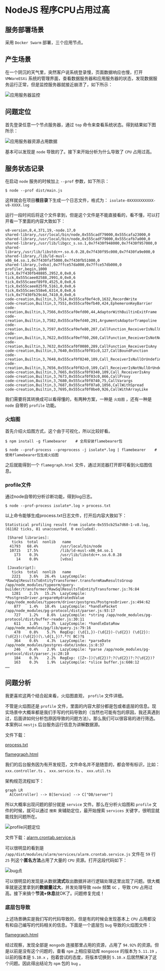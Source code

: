 # NodeJS 程序CPU占用过高

## 服务部署场景

采用 `Docker Swarm` 部署，三个应用节点。

## 产生场景

在一个阴沉的天气里，突然客户说系统登录慢，页面数据响应也慢，打开 `VMWareESXi` 系统的管理界面，查看数据服务器和应用服务器的状态，发现数据服务运行正常，但是监控服务器就接近崩溃了，如下所示：

![应用服务器监控](assets/images/应用服务器监控.png)

## 问题定位

首先登录任意一个节点服务器，通过 `top` 命令来查看系统状态。得到结果如下图所示：

![应用服务器资源占用数据](assets/images/应用服务器资源占用数据.png)

基本可以发现是 `node` 导致的了。接下来开始分析为什么导致了 `CPU` 占用过高。

## 服务状态记录

在启动 `node` 服务的时候加上 `--prof` 参数，如下所示：

```shell
$ node --prof dist/main.js
```

这样就会在项目**根目录**下生成一个日志文件，格式为： `isolate-0XXXXXXXXXXX-v8-XXXX.log`

运行一段时间后将这个文件拿到，但是这个文件是不能直接看的，看不懂，可以打开看一下里面的内容大致如下：

```log
v8-version,8,4,371,19,-node.17,0
shared-library,/usr/local/bin/node,0x555cadf79000,0x555cafa23000,0
shared-library,/usr/local/bin/node,0x555cadf79000,0x555cafb7a000,0
shared-library,/usr/lib/libgcc_s.so.1,0x7f430f948000,0x7f430f957000,0
shared-library,/usr/lib/libstdc++.so.6.0.28,0x7f430f95c000,0x7f430fa9e000,0
shared-library,/lib/ld-musl-x86_64.so.1,0x7f430faf5000,0x7f430fb51000,0
shared-library,[vdso],0x7ffce57da000,0x7ffce57db000,0
profiler,begin,1000
tick,0x7f430fb48885,2952,0,0x0,6
tick,0x555caee02588,2991,0,0x0,6
tick,0x555caeef89f0,4525,0,0x0,6
tick,0x555caee025f0,5161,0,0x0,6
tick,0x555caec558e6,6314,0,0x0,6
tick,0x7f430fb29c4d,7410,0,0x0,6
code-creation,Builtin,3,7514,0x555caf0ef4c0,1632,RecordWrite
code-creation,Builtin,3,7551,0x555caf0efb40,424,EphemeronKeyBarrier
code-creation,Builtin,3,7566,0x555caf0efd00,44,AdaptorWithBuiltinExitFrame
code-creation,Builtin,3,7582,0x555caf0efd40,291,ArgumentsAdaptorTrampoline
code-creation,Builtin,3,7597,0x555caf0efe80,207,CallFunction_ReceiverIsNullOrUndefined
code-creation,Builtin,3,7622,0x555caf0eff60,260,CallFunction_ReceiverIsNotNullOrUndefined
code-creation,Builtin,3,7632,0x555caf0f0080,289,CallFunction_ReceiverIsAny
code-creation,Builtin,3,7640,0x555caf0f01c0,127,CallBoundFunction
code-creation,Builtin,3,7648,0x555caf0f0240,109,Call_ReceiverIsNullOrUndefined
code-creation,Builtin,3,7656,0x555caf0f02c0,109,Call_ReceiverIsNotNullOrUndefined
code-creation,Builtin,3,7665,0x555caf0f0340,109,Call_ReceiverIsAny
code-creation,Builtin,3,7673,0x555caf0f03c0,866,CallProxy
code-creation,Builtin,3,7680,0x555caf0f0740,75,CallVarargs
code-creation,Builtin,3,7687,0x555caf0f07a0,1056,CallWithSpread
code-creation,Builtin,3,7695,0x555caf0f0be0,926,CallWithArrayLike
```

我们需要将其转换成可以看得懂的，有两种方案，一种是 `火焰图` ，还有一种是 `node` 自带的 `profile` 功能。

### 火焰图

首先介绍火焰图方式，这个由于可视化，所以比较好看。

```shell
$ npm install -g flamebearer    # 全局安装flamebearer包

$ node --prof-process --preprocess -j isolate*.log | flamebearer    # 使用flamebearer包生成火焰图
```

之后就能得到一个 `flamegraph.html` 文件，通过浏览器打开即可看到火焰图信息。

### profile文件

通过node自带的分析诊断功能，得到log日志。

```shell
$ node --prof-process isolate*.log > process.txt
```

以上命令能够生成process.txt日志文件，打开后内容大致如下：

```log
Statistical profiling result from isolate-0x555cb25a7d60-1-v8.log, (61102 ticks, 81 unaccounted, 0 excluded).

 [Shared libraries]:
   ticks  total  nonlib   name
  41793   68.4%          /usr/local/bin/node
  10715   17.5%          /lib/ld-musl-x86_64.so.1
    173    0.3%          /usr/lib/libstdc++.so.6.0.28
     14    0.0%          [vdso]

 [JavaScript]:
   ticks  total  nonlib   name
   2221    3.6%   26.4%  LazyCompile: *RawSqlResultsToEntityTransformer.transformRawResultsGroup /app/node_modules/typeorm/query-builder/transformer/RawSqlResultsToEntityTransformer.js:76:84
   1281    2.1%   15.2%  LazyCompile: *PostgresDriver.prepareHydratedValue /app/node_modules/typeorm/driver/postgres/PostgresDriver.js:494:62
    877    1.4%   10.4%  LazyCompile: *handlePacket /app/node_modules/pg-protocol/dist/parser.js:93:17
    727    1.2%    8.6%  LazyCompile: *string /app/node_modules/pg-protocol/dist/buffer-reader.js:30:11
    611    1.0%    7.3%  LazyCompile: *handleDataRow /app/node_modules/pg/lib/query.js:79:16
    478    0.8%    5.7%  RegExp: (\d{1,})-(\d{2})-(\d{2}) (\d{2}):(\d{2}):(\d{2})(\.\d{1,})?.*?( BC)?$
    364    0.6%    4.3%  LazyCompile: *parseDate /app/node_modules/postgres-date/index.js:8:37
    246    0.4%    2.9%  LazyCompile: *parse /app/node_modules/pg-protocol/dist/parser.js:28:10
    184    0.3%    2.2%  RegExp: ([Z+-])(\d{2})?:?(\d{2})?:?(\d{2})?
    163    0.3%    1.9%  LazyCompile: *slice buffer.js:608:12
……
```

## 问题分析

我更喜欢这两个结合起来看，火焰图直观， `profile` 文件详细。

不管是火焰图还是 `profile` 文件，里面的内容大部分都是包或者底层的信息。现实场景中大概率都是我们手写的代码导致的（当然也可能有包的原因，我还真遇到过，后面讲如何分析包原因导致的问题方法）。那么我们可以很容易的进行筛选。本案例以 `nestjs` 后台服务运行信息为讲解数据源。

文件下载：

[process.txt](assets/files/process.txt)

[flamegraph.html](assets/files/flamegraph.html)

我们的后台服务因为有开发规范，文件命名并不是随意的，都会带有标识，比如： `xxx.controller.ts` 、 `xxx.service.ts` 、 `xxx.util.ts`

架构规范流程如下：

```mermaid
graph LR
  A[Controller] --> B[Service] --> C["DB/server"]
```

所以大概率出现问题的部分就是 `service` 文件。那么在分析火焰图和 `profile` 文件的时候，就可以通过 `搜索` 来辅助定位，最开始搜索 `services` 关键字，很明显就能找到问题所在。

![profile问题定位](assets/images/profile问题定位.png)

文件下载：[alarm.crontab.service.js](assets/files/alarm.crontab.service.js)

可以很明显的看到是 `/app/dist/modules/alarm/services/alarm.crontab.service.js` 文件在 `59` 行 `25` 列这个**匿名方法**占用了大量的 `CPU` 资源。打开这段代码如下：

![bug点](assets/images/bug点.png)

可以很明显的发现是从数据**流式**取出数据并进行逻辑处理这里出现了问题。很大概率就是这里拿到的**数据量过大**，并发处理导致 `node` 频繁 `GC` ，导致 `CPU` 占用过高。接下来搞个**节流+休息**就OK了。问题修复完成！

### 底层包导致

上述场景确实是我们写的代码导致的，但是有的时候会发现基本上 `CPU` 占用都没有和自己编写的代码相关的信息。下面是一个底层包 `bug` 导致的火焰图文件：

[flamegraph.html](assets/files/flamegraph-底层包.html)

经过观察，发现全部是 `mongodb` 连接那里占用的资源，占用了 `94.92%` 的资源。但是以前是没有这个问题的，查看 `npm` 上相应驱动库 `mongoose` 的版本为 `5.11.19` ，以前的版本是 `5.10.x` ，抱着尝试的态度，将版本切换到 `5.10.x` 后居然解决了这个问题。因此得出结论为 `npm` 包的 `bug` 。
